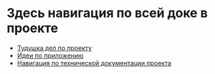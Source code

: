 # Здесь навигация по всей доке в проекте

- [Тудушка дел по проекту](TODO.md)
- [Идеи по приложению](ideas.md)
- [Навигация по технической документации проекта](./technical/Readme_technical.md)